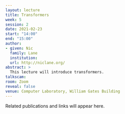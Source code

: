 ```yaml
---
layout: lecture
title: Transformers
week: 5
session: 2
date: 2021-02-23
start: "14:00"
end: "15:00"
author:
- given: Nic
  family: Lane
  institution: 
  url: http://niclane.org/
abstract: >
  This lecture will introduce transformers.
talkscam:
room: Zoom
reveal: false
venue: Computer Laboratory, William Gates Building
---
```


Related publications and links will appear here.


